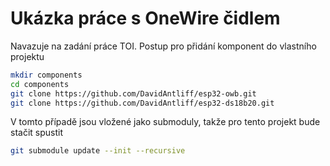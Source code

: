 # Ukázka práce s OneWire čidlem
Navazuje na zadání práce TOI. Postup pro přidání komponent do vlastního projektu

```bash
mkdir components
cd components
git clone https://github.com/DavidAntliff/esp32-owb.git
git clone https://github.com/DavidAntliff/esp32-ds18b20.git
```

V tomto případě jsou vložené jako submoduly, takže pro tento projekt bude stačit spustit
```bash
git submodule update --init --recursive 
```

